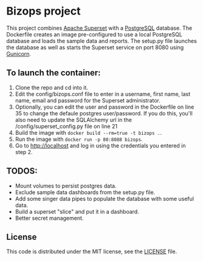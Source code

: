 # Bizops project

This project combines [Apache Superset](https://superset.incubator.apache.org/index.html) with a [PostgreSQL](https://www.postgresql.org/) database. The Dockerfile creates an image pre-configured to use a local PostgreSQL database and loads the sample data and reports. The setup.py file launches the database as well as starts the Superset service on port 8080 using [Gunicorn](http://gunicorn.org/).

## To launch the container:

1. Clone the repo and cd into it.
2. Edit the config/bizops.conf file to enter in a username, first name, last name, email and password for the Superset administrator.
3. Optionally, you can edit the user and password in the Dockerfile on line 35 to change the defaule postgres user/password. If you do this, you'll also need to update the SQLAlchemy url in the /config/superset_config.py file on line 21
4. Build the image with `docker build --rm=true -t bizops .`.
5. Run the image with `docker run -p 80:8088 bizops`.
6. Go to [http://localhost](http://localhost) and log in using the credentials you entered in step 2. 

## TODOS:

- Mount volumes to persist postgres data.
- Exclude sample data dashboards from the setup.py file.
- Add some singer data pipes to populate the database with some useful data.
- Build a superset "slice" and put it in a dashboard. 
- Better secret management.

## License

This code is distributed under the MIT license, see the [LICENSE](LICENSE) file.